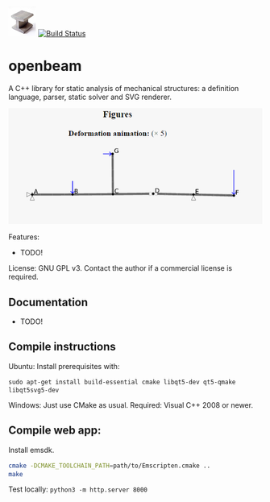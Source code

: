![openbeam](https://raw.githubusercontent.com/open-beam/openbeam/master/docs/imgs/logo.jpg)
[![Build Status](https://travis-ci.org/open-beam/openbeam.png?branch=master)](https://travis-ci.org/open-beam/openbeam)

# openbeam
A C++ library for static analysis of mechanical structures: a definition language, parser, static solver and SVG renderer.

![openbeam-demo](docs/imgs/openbeam-demo.gif)

Features:
 - TODO!


License: GNU GPL v3. Contact the author if a commercial license is required.

## Documentation
 - TODO!

## Compile instructions
Ubuntu: Install prerequisites with:

```
sudo apt-get install build-essential cmake libqt5-dev qt5-qmake libqt5svg5-dev
```

Windows: Just use CMake as usual. Required: Visual C++ 2008 or newer.


## Compile web app:

Install emsdk.

```bash
cmake -DCMAKE_TOOLCHAIN_PATH=path/to/Emscripten.cmake ..
make
```

Test locally: `python3 -m http.server 8000`
